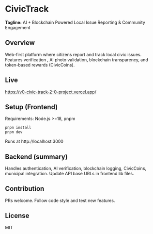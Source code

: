 # CivicTrack 

**Tagline:** AI + Blockchain Powered Local Issue Reporting & Community Engagement

## Overview
Web-first platform where citizens report and track local civic issues. Features verification , AI photo validation, blockchain transparency, and token-based rewards (CivicCoins).

## Live 
https://v0-civic-track-2-0-project.vercel.app/

## Setup (Frontend)
Requirements: Node.js >=18, pnpm
```bash
pnpm install
pnpm dev
```
Runs at http://localhost:3000

## Backend (summary)
Handles authentication, AI verification, blockchain logging, CivicCoins, municipal integration. Update API base URLs in frontend lib files.

## Contribution
PRs welcome. Follow code style and test new features.

## License
MIT
